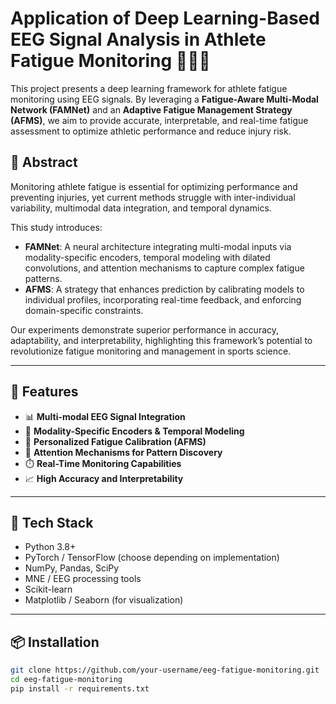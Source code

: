 # Application of Deep Learning-Based EEG Signal Analysis in Athlete Fatigue Monitoring 🧠🏃‍♂️

This project presents a deep learning framework for athlete fatigue monitoring using EEG signals. By leveraging a **Fatigue-Aware Multi-Modal Network (FAMNet)** and an **Adaptive Fatigue Management Strategy (AFMS)**, we aim to provide accurate, interpretable, and real-time fatigue assessment to optimize athletic performance and reduce injury risk.

## 📝 Abstract

Monitoring athlete fatigue is essential for optimizing performance and preventing injuries, yet current methods struggle with inter-individual variability, multimodal data integration, and temporal dynamics. 

This study introduces:
- **FAMNet**: A neural architecture integrating multi-modal inputs via modality-specific encoders, temporal modeling with dilated convolutions, and attention mechanisms to capture complex fatigue patterns.
- **AFMS**: A strategy that enhances prediction by calibrating models to individual profiles, incorporating real-time feedback, and enforcing domain-specific constraints.

Our experiments demonstrate superior performance in accuracy, adaptability, and interpretability, highlighting this framework’s potential to revolutionize fatigue monitoring and management in sports science.

---

## 🚀 Features

- 📊 **Multi-modal EEG Signal Integration**
- 🧩 **Modality-Specific Encoders & Temporal Modeling**
- 🎯 **Personalized Fatigue Calibration (AFMS)**
- 🧠 **Attention Mechanisms for Pattern Discovery**
- ⏱️ **Real-Time Monitoring Capabilities**
- 📈 **High Accuracy and Interpretability**

---

## 🧰 Tech Stack

- Python 3.8+
- PyTorch / TensorFlow (choose depending on implementation)
- NumPy, Pandas, SciPy
- MNE / EEG processing tools
- Scikit-learn
- Matplotlib / Seaborn (for visualization)

---

## 📦 Installation

```bash
git clone https://github.com/your-username/eeg-fatigue-monitoring.git
cd eeg-fatigue-monitoring
pip install -r requirements.txt
